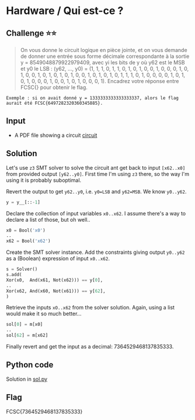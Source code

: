 # Hardware / Qui est-ce ?

## Challenge :star::star:
> On vous donne le circuit logique en pièce jointe, et on vous demande de donner une entrée sous forme décimale correspondante à la sortie y = 8549048879922979409, avec yi les bits de y où y62 est le MSB et y0 le LSB : (y62, ..., y0) = (1, 1, 1, 0, 1, 1, 0, 1, 0, 1, 0, 0, 1, 0, 0, 0, 1, 0, 1, 0, 0, 1, 0, 1, 0, 1, 0, 1, 0, 0, 1, 0, 1, 0, 1, 0, 1, 1, 1, 0, 1, 0, 0, 0, 0, 1, 0, 1, 0, 1, 0, 0, 0, 1, 0, 0, 1, 0, 1, 0, 0, 0, 1).
>Encadrez votre réponse entre FCSC{} pour obtenir le flag.

    Exemple : si on avait donné y = 1333333333333333337, alors le flag aurait été FCSC{6497282320360345885}.

## Input
- A PDF file showing a circuit  [circuit](circuit.pdf)

## Solution
Let's use `z3` SMT solver to solve the circuit ant get back to input `[x62..x0]` from provided output `[y62..y0]`. First time I'm using `z3` there, so the way I'm using it is probably suboptimal.

Revert the output to get `y62..y0`, i.e. `y0=LSB` and `y62=MSB`. We know `y0..y62`.
```python
y = y__[::-1]
```

Declare the collection of input variables `x0..x62`. I assume there's a way to declare a list of those, but oh well..
```python
x0 = Bool('x0')
..
x62 = Bool('x62')
```

Create the SMT solver instance. Add the constraints giving output `y0..y62` as a (Boolean) expression of input `x0..x62`.
```python
s = Solver()
s.add(
Xor(x0,  And(x61, Not(x62))) == y[0],
..
Xor(x62, And(x60, Not(x61))) == y[62],
)
```

Retrieve the inputs `xO..x62` from the solver solution. Again, using a list would make it so much better...
```python
sol[0] = m[x0]
..
sol[62] = m[x62]
```

Finally revert and get the input as a decimal: 7364529468137835333.

## Python code
Solution in [sol.py](sol.py)

## Flag
FCSC{7364529468137835333}
